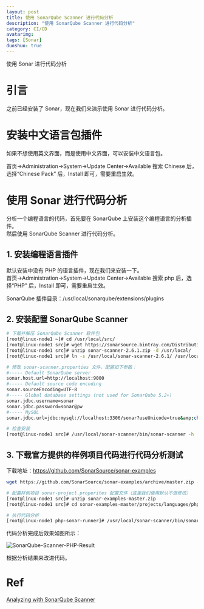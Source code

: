 ```yaml
---
layout: post
title: 使用 SonarQube Scanner 进行代码分析
description: "使用 SonarQube Scanner 进行代码分析"
category: CI/CD
avatarimg:
tags: [Sonar]
duoshuo: true
---
```



使用 Sonar 进行代码分析


# 引言
之前已经安装了 Sonar，现在我们来演示使用 Sonar 进行代码分析。

# 安装中文语言包插件

如果不想使用英文界面，而是使用中文界面，可以安装中文语言包。  

首页->Administration->System->Update Center->Available
搜索 Chinese 后，选择“Chinese Pack” 后，Install 即可，需要重启生效。


# 使用 Sonar 进行代码分析

分析一个编程语言的代码，首先要在 SonarQube 上安装这个编程语言的分析插件。  
然后使用 SonarQube Scanner 进行代码分析。

## 1. 安装编程语言插件

默认安装中没有 PHP 的语言插件，现在我们来安装一下。  
首页->Administration->System->Update Center->Available
搜索 php 后，选择“PHP” 后，Install 即可，需要重启生效。

>
SonarQube 插件目录：/usr/local/sonarqube/extensions/plugins


## 2. 安装配置 SonarQube Scanner

```bash
# 下载并解压 SonarQube Scanner 软件包
[root@linux-node1 ~]# cd /usr/local/src/
[root@linux-node1 src]# wget https://sonarsource.bintray.com/Distribution/sonar-scanner-cli/sonar-scanner-2.6.1.zip
[root@linux-node1 src]# unzip sonar-scanner-2.6.1.zip -d /usr/local/
[root@linux-node1 src]# ln -s /usr/local/sonar-scanner-2.6.1/ /usr/local/sonar-scanner

# 修改 sonar-scanner.properties 文件，配置如下参数：
#----- Default SonarQube server
sonar.host.url=http://localhost:9000
#----- Default source code encoding
sonar.sourceEncoding=UTF-8
#----- Global database settings (not used for SonarQube 5.2+)
sonar.jdbc.username=sonar
sonar.jdbc.password=sonar@pw
#----- MySQL
sonar.jdbc.url=jdbc:mysql://localhost:3306/sonar?useUnicode=true&amp;characterEncoding=utf8

# 检查安装
[root@linux-node1 src]# /usr/local/sonar-scanner/bin/sonar-scanner -h

```    

## 3. 下载官方提供的样例项目代码进行代码分析测试

下载地址：https://github.com/SonarSource/sonar-examples

```bash
wget https://github.com/SonarSource/sonar-examples/archive/master.zip -O sonar-examples.zip

# 配置样例项目 sonar-project.properites 配置文件（这里我们使用默认不做修改）
[root@linux-node1 src]# unzip sonar-examples-master.zip 
[root@linux-node1 src]# cd sonar-examples-master/projects/languages/php/php-sonar-runner

# 执行代码分析
[root@linux-node1 php-sonar-runner]# /usr/local/sonar-scanner/bin/sonar-scanner -D sonar-project.properties 

```    
代码分析完成后效果如图所示：

![SonarQube-Scanner-PHP-Result](http://jaminzhang.github.io/images/CI-CD/SonarQube-Scanner-PHP-Demo.png)  

根据分析结果来改进代码。


# Ref
[Analyzing with SonarQube Scanner](http://docs.sonarqube.org/display/SCAN/Analyzing+with+SonarQube+Scanner)  
